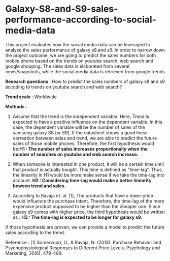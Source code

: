 # Galaxy-S8-and-S9-sales-performance-according-to-social-media-data

This project evaluates how the social media data can be leveraged to analyze the sales performance of galaxy s8 and s9. In order to narrow down the project outcome, we are going to predict the sales numbers for both mobile phone based on the trends on youtube search, web search and google shopping. The sales data is elaborated from several news/snapshots, while the social media data is retrieved from google trends



<b>Research questions</b> : How to predict the sales numbers of galaxy s8 and s9 accoding to trends on youtube search and web search?


<b>Trend scale</b> : Worldwide


<b>Methods</b> : 


1. Assume that the trend is the independent variable. Here, Trend is expected to have a positive influence on the dependent variable. In this case, the dependent variable will be the number of sales of the samsung galaxy S8 (or S9). If the datasheet shows a good linear correation between sales and trend, we are able to predict the future sales of those mobile phones. Therefore, the first hypothesis would be:<b>H1 : The number of sales increases proportionally when the number of searches on youtube and web search increase. </b>



2. When someone is interested in one product, it will be a certain time until that product is actually bought. This time is defined as "time-lag". Thus, the linearity in H1 would be more make sense if we take the time-lag into account. <b>H2 : Considering time-lag would make a better linearity beween trend and sales.    </b>



3. According to Ravaja et. al. [1], The products that have a lower price would influence the purchase intent. Therefore, the time-lag of the more expensive product supposed to be higher than the cheaper one. Since galaxy s9 comes with higher price, the third hypothesis would be written as : <b>H3 : The time-lag is expected to be longer for galaxy s9.</b>




If those hypothesis are proven, we can provide a model to predict the future sales according to the trend. 











Reference :
[1] Somervuori, O., & Ravaja, N. (2013). Purchase Behavior and Psychophysiological Responses to Different Price Levels. Psychology and Marketing, 30(6), 479-489.

